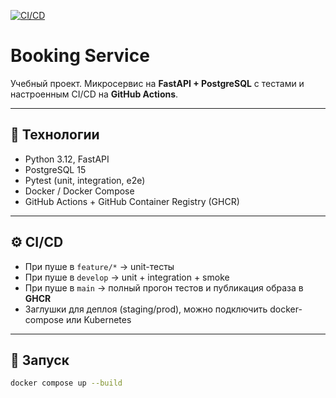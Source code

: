 [![CI/CD](https://github.com/niiksolo/github-actions-docker-pipeline/actions/workflows/ci.yml/badge.svg)](https://github.com/niiksolo/github-actions-docker-pipeline/actions)

# Booking Service 

Учебный проект. Микросервис на **FastAPI + PostgreSQL** с тестами и настроенным CI/CD на **GitHub Actions**.

---

## 🚀 Технологии
- Python 3.12, FastAPI  
- PostgreSQL 15  
- Pytest (unit, integration, e2e)  
- Docker / Docker Compose  
- GitHub Actions + GitHub Container Registry (GHCR)  

---

## ⚙️ CI/CD
- При пуше в `feature/*` → unit-тесты  
- При пуше в `develop` → unit + integration + smoke  
- При пуше в `main` → полный прогон тестов и публикация образа в **GHCR**  
- Заглушки для деплоя (staging/prod), можно подключить docker-compose или Kubernetes  

---

## 🐳 Запуск
```bash
docker compose up --build